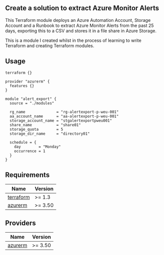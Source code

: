 ## Create a solution to extract Azure Monitor Alerts

This Terraform module deploys an Azure Automation Account, Storage Account and a Runbook to extract Azure Monitor Alerts from the past 25 days, exporting this to a CSV and stores it in a file share in Azure Storage.

This is a module I created whilst in the process of learning to write Terraform and creating Terraform modules.

## Usage

```HCL
terraform {}

provider "azurerm" {
  features {}
}

module "alert_export" {
  source = "./modules"

  rg_name              = "rg-alertexport-p-weu-001"
  aa_account_name      = "aa-alertexport-p-weu-001"
  storage_account_name = "stgalertexportpweu001"
  share_name           = "share01"
  storage_quota        = 5
  storage_dir_name     = "directory01"

  schedule = {
    day        = "Monday"
    occurrence = 1
  }
}
```

## Requirements

| Name                                                                      | Version       |
|---------------------------------------------------------------------------|---------------|
| <a name="requirement_terraform"></a> [terraform](#requirement\_terraform) | >= 1.3        |
| <a name="requirement_azurerm"></a> [azurerm](#requirement\_azurerm)       | >= 3.50 |

## Providers

| Name                                                          | Version       |
|---------------------------------------------------------------|---------------|
| <a name="provider_azurerm"></a> [azurerm](#provider\_azurerm) | >= 3.50 |



